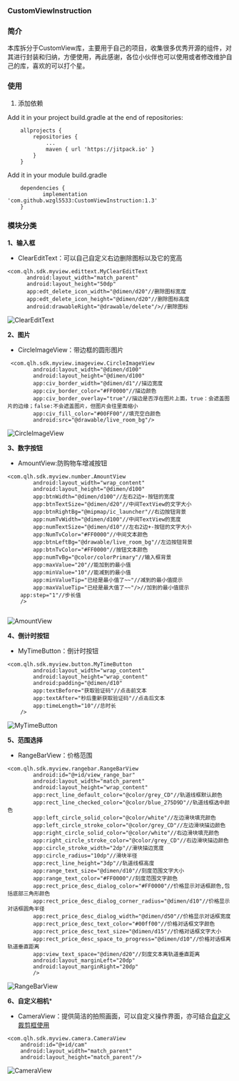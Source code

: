 ### CustomViewInstruction

### 简介

本库拆分于CustomView库，主要用于自己的项目，收集很多优秀开源的组件，对其进行封装和归纳，方便使用，再此感谢，各位小伙伴也可以使用或者修改维护自己的库，喜欢的可以打个星。

### 使用
1. 添加依赖

Add it in your project build.gradle at the end of repositories:
```
	allprojects {
		repositories {
			...
			maven { url 'https://jitpack.io' }
		}
	}
```
Add it in your module build.gradle
```
	dependencies {
	       implementation 'com.github.wzgl5533:CustomViewInstruction:1.3'
	}
```
### 模块分类

**1、输入框**
  * ClearEditText：可以自己自定义右边删除图标以及它的宽高
  ```
  <com.qlh.sdk.myview.edittext.MyClearEditText
        android:layout_width="match_parent"
        android:layout_height="50dp"
        app:edt_delete_icon_width="@dimen/d20"//删除图标宽度
        app:edt_delete_icon_height="@dimen/d20"//删除图标高度
        android:drawableRight="@drawable/delete"/>//删除图标
```
![ClearEditText](https://github.com/wzgl5533/CustomViewInstruction/blob/master/myview/screenshot/MyClearEditText.gif)

**2、图片**
* CircleImageView：带边框的圆形图片
```
 <com.qlh.sdk.myview.imageview.CircleImageView
        android:layout_width="@dimen/d100"
        android:layout_height="@dimen/d100"
        app:civ_border_width="@dimen/d1"//描边宽度
        app:civ_border_color="#FF0000"//描边颜色
        app:civ_border_overlay="true"//描边是否浮在图片上面，true：会遮盖图片的边缘；false:不会遮盖图片，但图片会往里面缩小
        app:civ_fill_color="#00FF00"//填充空白颜色
        android:src="@drawable/live_room_bg"/>
```
![CircleImageView](https://github.com/wzgl5533/CustomViewInstruction/blob/master/myview/screenshot/CircleImageView.jpg)

**3、数字按钮**
* AmountView:防购物车增减按钮
```
<com.qlh.sdk.myview.number.AmountView
        android:layout_width="wrap_content"
        android:layout_height="@dimen/d100"
        app:btnWidth="@dimen/d100"//左右2边+-按钮的宽度
        app:btnTextSize="@dimen/d20"//中间TextView的文字大小
        app:btnRightBg="@mipmap/ic_launcher"//右边按钮背景
        app:numTvWidth="@dimen/d100"//中间TextView的宽度
        app:numTextSize="@dimen/d10"//左右2边+-按钮的文字大小
        app:NumTvColor="#FF0000"//中间文本颜色
        app:btnLeftBg="@drawable/live_room_bg"//左边按钮背景
        app:btnTvColor="#FF0000"//按钮文本颜色
        app:numTvBg="@color/colorPrimary"//输入框背景
        app:maxValue="20"//能加到的最小值
        app:minValue="10"//能减到的最小值
        app:minValueTip="已经是最小值了~~"//减到的最小值提示
        app:maxValueTip="已经是最大值了~~"/>//加到的最小值提示
	app:step="1"//步长值
	/>
	
```
![AmountView](https://github.com/wzgl5533/CustomViewInstruction/blob/master/myview/screenshot/AmountView.gif)

**4、倒计时按钮**
* MyTimeButton：倒计时按钮
```
<com.qlh.sdk.myview.button.MyTimeButton
        android:layout_width="wrap_content"
        android:layout_height="wrap_content"
        android:padding="@dimen/d10"
        app:textBefore="获取验证码"//点击前文本
        app:textAfter="秒后重新获取验证码"//点击后文本
        app:timeLength="10"//总时长
	/>
```
![MyTimeButton](https://github.com/wzgl5533/CustomViewInstruction/blob/master/myview/screenshot/MyTimeButton.gif)

**5、范围选择**
* RangeBarView：价格范围
```
<com.qlh.sdk.myview.rangebar.RangeBarView
        android:id="@+id/view_range_bar"
        android:layout_width="match_parent"
        android:layout_height="wrap_content"
        app:rect_line_default_color="@color/grey_CD"//轨道线框默认颜色
        app:rect_line_checked_color="@color/blue_275D9D"//轨道线框选中颜色
        app:left_circle_solid_color="@color/white"//左边滑块填充颜色
        app:left_circle_stroke_color="@color/grey_CD"//左边滑块描边颜色
        app:right_circle_solid_color="@color/white"//右边滑块填充颜色
        app:right_circle_stroke_color="@color/grey_CD"//右边滑块描边颜色
        app:circle_stroke_width="2dp"//滑块描边宽度
        app:circle_radius="10dp"//滑块半径
        app:rect_line_height="3dp"//轨道线框高度
        app:range_text_size="@dimen/d10"//刻度范围文字大小
        app:range_text_color="#FF0000"//刻度范围文字颜色
        app:rect_price_desc_dialog_color="#FF0000"//价格显示对话框颜色,包括底部三角形颜色
        app:rect_price_desc_dialog_corner_radius="@dimen/d10"//价格显示对话框圆角半径
        app:rect_price_desc_dialog_width="@dimen/d50"//价格显示对话框宽度
        app:rect_price_desc_text_color="#00ff00"//价格对话框文字颜色
        app:rect_price_desc_text_size="@dimen/d15"//价格对话框文字大小
        app:rect_price_desc_space_to_progress="@dimen/d10"//价格对话框离轨道垂直距离
        app:view_text_space="@dimen/d20"//刻度文本离轨道垂直距离
        android:layout_marginLeft="20dp"
        android:layout_marginRight="20dp"
        />
```
![RangeBarView](https://github.com/wzgl5533/CustomViewInstruction/blob/master/myview/screenshot/RangeBarView.gif)

**6、自定义相机***
* CameraView：提供简洁的拍照画面，可以自定义操作界面，亦可结合[自定义裁剪框使用](https://github.com/wzgl5533/CropView)
```
<com.qlh.sdk.myview.camera.CameraView
    android:id="@+id/cam"
    android:layout_width="match_parent"
    android:layout_height="match_parent"/>
```
![CameraView](https://github.com/wzgl5533/CustomViewInstruction/blob/master/myview/screenshot/CameraView.jpg)
